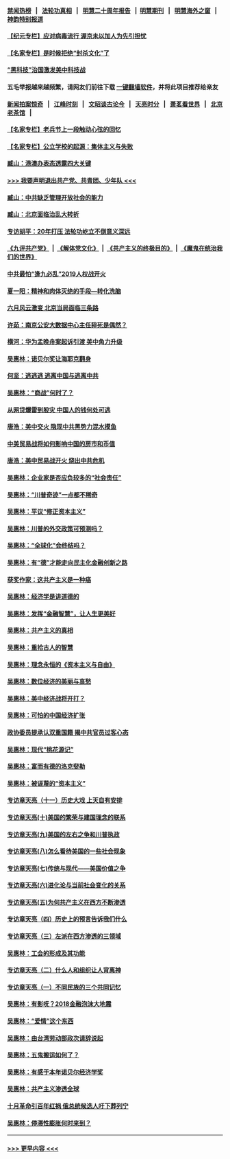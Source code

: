 #### [禁闻热榜](热点新闻.md?=0)  &nbsp;&nbsp;|&nbsp;&nbsp; [法轮功真相](https://github.com/gfw-breaker/truth/blob/master/README.md?=0) &nbsp;&nbsp;|&nbsp;&nbsp; [明慧二十周年报告](https://github.com/gfw-breaker/mh-reports/blob/master/README.md?=0) &nbsp;&nbsp;|&nbsp;&nbsp;[明慧期刊](https://github.com/gfw-breaker/mh-qikan) &nbsp;&nbsp;|&nbsp;&nbsp; [明慧海外之窗](https://github.com/gfw-breaker/mh-news/blob/master/README.md?=0) &nbsp;&nbsp;|&nbsp;&nbsp; [神韵特别报道](https://github.com/gfw-breaker/mh-news/blob/master/shenyun.md?=0)
#### [【纪元专栏】应对病毒流行 渥京未以加人为先引担忧](../pages/nsc423/n11875714.md?t=02241401) 
#### [【名家专栏】是时候拒绝“封杀文化”了](../pages/nsc423/n11814093.md?t=02241401) 
#### [“黑科技”治国激发美中科技战](../pages/nsc423/n11638056.md?t=02241401) 
#### 五毛举报越来越频繁，请网友们前往下载 [一键翻墙软件](https://github.com/gfw-breaker/ssr-accounts)，并将此项目推荐给亲友
#### [新闻拍案惊奇](https://github.com/gfw-breaker/banned-news/blob/master/pages/link4.md) &nbsp;&nbsp;|&nbsp;&nbsp; [江峰时刻](https://github.com/gfw-breaker/banned-news/blob/master/pages/link4.md) &nbsp;&nbsp;|&nbsp;&nbsp; [文昭谈古论今](https://github.com/gfw-breaker/banned-news/blob/master/pages/link4.md) &nbsp;&nbsp;|&nbsp;&nbsp; [天亮时分](https://github.com/gfw-breaker/banned-news/blob/master/pages/link4.md) &nbsp;&nbsp;|&nbsp;&nbsp; [萧茗看世界](https://github.com/gfw-breaker/banned-news/blob/master/pages/link4.md) &nbsp;&nbsp;|&nbsp;&nbsp; [北京老茶馆](https://github.com/gfw-breaker/banned-news/blob/master/pages/link4.md) &nbsp;&nbsp;|&nbsp;&nbsp; 
#### [【名家专栏】老兵节上一段触动心弦的回忆](../pages/nsc423/n11646016.md?t=02241401) 
#### [【名家专栏】公立学校的起源：集体主义与失败](../pages/nsc423/n11601833.md?t=02241401) 
#### [臧山：港澳办表态透露四大关键](../pages/nsc423/n11421628.md?t=02241401) 
#### [>>> 我要声明退出共产党、共青团、少年队 <<<](https://github.com/begood0513/goodnews/blob/master/quit/letter.md) 
#### [臧山：中共缺乏管理开放社会的能力](../pages/nsc423/n11407457.md?t=02241401) 
#### [臧山：北京面临治乱大转折](../pages/nsc423/n11406895.md?t=02241401) 
#### [专访胡平：20年打压 法轮功屹立不倒意义深远](../pages/nsc423/n11398800.md?t=02241401) 
#### [《九评共产党》](https://github.com/begood0513/9ping.md/blob/master/README.md) &nbsp;|&nbsp; [《解体党文化》](../../../../jtdwh.md/blob/master/README.md)  &nbsp;|&nbsp; [《共产主义的终极目的》](../../../../gczydzjmd.md/blob/master/README.md) &nbsp;|&nbsp; [《魔鬼在统治我们的世界》](../../../../mgztzwmdsj.md/blob/master/README.md) 
#### [中共最怕“逢九必乱”2019人权战开火](../pages/nsc423/n11385248.md?t=02241401) 
#### [夏一阳：精神和肉体灭绝的手段—转化洗脑](../pages/nsc423/n11368250.md?t=02241401) 
#### [六月风云激变 北京当局面临三条路](../pages/nsc423/n11313668.md?t=02241401) 
#### [许茹：南京公安大数据中心主任猝死是偶然？](../pages/nsc423/n11064744.md?t=02241401) 
#### [横河：华为孟晚舟案起诉引渡 美中角力升级](../pages/nsc423/n11027230.md?t=02241401) 
#### [吴惠林：诺贝尔奖让海耶克翻身](../pages/nsc423/n10890049.md?t=02241401) 
#### [何坚：逃逃逃 逃离中国与逃离中共](../pages/nsc423/n10592891.md?t=02241401) 
#### [吴惠林：“商战”何时了？](../pages/nsc423/n10573558.md?t=02241401) 
#### [从网贷爆雷到股灾 中国人的钱何处可逃](../pages/nsc423/n10572800.md?t=02241401) 
#### [唐浩：美中交火 隐现中共黑势力混水摸鱼](../pages/nsc423/n10544040.md?t=02241401) 
#### [中美贸易战将如何影响中国的房市和币值](../pages/nsc423/n10543697.md?t=02241401) 
#### [唐浩：美中贸易战开火 烧出中共危机](../pages/nsc423/n10540126.md?t=02241401) 
#### [吴惠林：企业家是否应负较多的“社会责任”](../pages/nsc423/n10535022.md?t=02241401) 
#### [吴惠林：“川普奇迹”一点都不稀奇](../pages/nsc423/n10512808.md?t=02241401) 
#### [吴惠林：平议“修正资本主义”](../pages/nsc423/n10495724.md?t=02241401) 
#### [吴惠林：川普的外交政策可预测吗？](../pages/nsc423/n10462387.md?t=02241401) 
#### [吴惠林：“全球化”会终结吗？](../pages/nsc423/n10452838.md?t=02241401) 
#### [吴惠林：有“德”才能走向民主化金融创新之路](../pages/nsc423/n10432292.md?t=02241401) 
#### [获奖作家：这共产主义是一种癌](../pages/nsc423/n10431541.md?t=02241401) 
#### [吴惠林：经济学是讲道德的](../pages/nsc423/n10398014.md?t=02241401) 
#### [吴惠林：发挥“金融智慧”，让人生更美好](../pages/nsc423/n10375019.md?t=02241401) 
#### [吴惠林：共产主义的真相](../pages/nsc423/n10351394.md?t=02241401) 
#### [吴惠林：重拾古人的智慧](../pages/nsc423/n10337691.md?t=02241401) 
#### [吴惠林：理念永恒的《资本主义与自由》](../pages/nsc423/n10316274.md?t=02241401) 
#### [吴惠林：数位经济的美丽与哀愁](../pages/nsc423/n10292946.md?t=02241401) 
#### [吴惠林：美中经济战将开打？](../pages/nsc423/n10258825.md?t=02241401) 
#### [吴惠林：可怕的中国经济扩张](../pages/nsc423/n10219147.md?t=02241401) 
#### [政协委员提承认双重国籍 揭中共官员过客心态](../pages/nsc423/n10208809.md?t=02241401) 
#### [吴惠林：现代“桃花源记”](../pages/nsc423/n10185234.md?t=02241401) 
#### [吴惠林：富而有德的洛克斐勒](../pages/nsc423/n10142264.md?t=02241401) 
#### [吴惠林：被诬蔑的“资本主义”](../pages/nsc423/n10124816.md?t=02241401) 
#### [专访章天亮（十一）历史大戏 上天自有安排](../pages/nsc423/n10094905.md?t=02241401) 
#### [专访章天亮(十)美国的繁荣与建国理念的联系](../pages/nsc423/n10094899.md?t=02241401) 
#### [专访章天亮(九)美国的左右之争和川普执政](../pages/nsc423/n10094889.md?t=02241401) 
#### [专访章天亮(八)怎么看待美国的一些社会现象](../pages/nsc423/n10094857.md?t=02241401) 
#### [专访章天亮(七)传统与现代——美国价值之争](../pages/nsc423/n10093140.md?t=02241401) 
#### [专访章天亮(六)进化论与当前社会变化的关系](../pages/nsc423/n10092036.md?t=02241401) 
#### [专访章天亮(五)为何共产主义在西方不断渗透](../pages/nsc423/n10083620.md?t=02241401) 
#### [专访章天亮（四）历史上的预言告诉我们什么](../pages/nsc423/n10083606.md?t=02241401) 
#### [专访章天亮（三）左派在西方渗透的三领域](../pages/nsc423/n10081115.md?t=02241401) 
#### [吴惠林：工会的形成及其功能](../pages/nsc423/n10080633.md?t=02241401) 
#### [专访章天亮（二）什么人和组织让人背离神](../pages/nsc423/n10076637.md?t=02241401) 
#### [专访章天亮（一）不同民族的三个共同记忆](../pages/nsc423/n10074188.md?t=02241401) 
#### [吴惠林：有影呒？2018金融泡沫大地震](../pages/nsc423/n10040534.md?t=02241401) 
#### [吴惠林：“爱情”这个东西](../pages/nsc423/n10019423.md?t=02241401) 
#### [吴惠林：由台湾劳动部政次请辞说起](../pages/nsc423/n9979679.md?t=02241401) 
#### [吴惠林：五鬼搬运如何了？](../pages/nsc423/n9925338.md?t=02241401) 
#### [吴惠林：有感于本年诺贝尔经济学奖](../pages/nsc423/n9871883.md?t=02241401) 
#### [吴惠林：共产主义渗透全球](../pages/nsc423/n9812748.md?t=02241401) 
#### [十月革命引百年红祸 俄总统候选人吁下葬列宁](../pages/nsc423/n9810182.md?t=02241401) 
#### [吴惠林：停滞性膨胀何时来到？](../pages/nsc423/n9764136.md?t=02241401) 

----
#### [ >>> 更早内容 <<< ](../indexes/nsc423-earlier.md)
